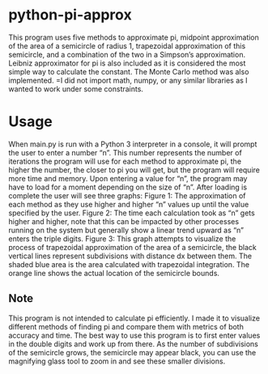 # python-pi-approx
This program uses five methods to approximate pi, midpoint approximation of the area of
a semicircle of radius 1, trapezoidal approximation of this semicircle, and a combination of the two in a
Simpson’s approximation. Leibniz approximator for pi is also included as it is considered the most simple
way to calculate the constant. The Monte Carlo method was also implemented. =I did
not import math, numpy, or any similar libraries as I wanted to work under some constraints.
# Usage
When main.py is run with a Python 3 interpreter in a console, it will prompt the user to enter a
number “n”. This number represents the number of iterations the program will use for each method to
approximate pi, the higher the number, the closer to pi you will get, but the program will require more time
and memory.
Upon entering a value for “n”, the program may have to load for a moment depending on the size
of “n”. After loading is complete the user will see three graphs:
Figure 1: The approximation of each method as they use higher and higher “n” values up until the value
specified by the user.
Figure 2: The time each calculation took as “n” gets higher and higher, note that this can be impacted by
other processes running on the system but generally show a linear trend upward as “n” enters the triple
digits.
Figure 3: This graph attempts to visualize the process of trapezoidal approximation of the area of a
semicircle, the black vertical lines represent subdivisions with distance dx between them. The shaded
blue area is the area calculated with trapezoidal integration. The orange line shows the actual location of
the semicircle bounds.
## Note
This program is not intended to calculate pi efficiently. I made it to visualize different methods of
finding pi and compare them with metrics of both accuracy and time. The best way to use this program is
to first enter values in the double digits and work up from there. As the number of subdivisions of the
semicircle grows, the semicircle may appear black, you can use the magnifying glass tool to zoom in and
see these smaller divisions.
